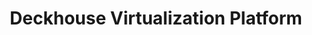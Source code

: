 ---
title: "Deckhouse Virtualization Platform"
permalink: en/virtualization-platform/documentation/user/resource-managment/disks.html
---